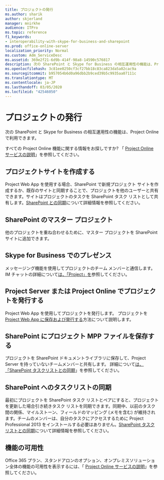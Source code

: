 ```yaml
---
title: プロジェクトの発行
ms.author: sharik
author: skjerland
manager: mnirkhe
audience: ITPro
ms.topic: reference
f1_keywords:
- interoperability-with-skype-for-business-and-sharepoint
ms.prod: office-online-server
localization_priority: Normal
ms.custom: Adm_ServiceDesc
ms.assetid: 369e2f21-6d9b-414f-98a8-14590c576817
description: 次の SharePoint と Skype for Business の相互運用性の機能は、Project Online で利用できます。
ms.openlocfilehash: 3c81ee0250cf3cf27bb18c83ca823da5a02cac9a
ms.sourcegitcommit: b957054b6d0a96dbb2b9ced39b5c9935aa07111c
ms.translationtype: MT
ms.contentlocale: ja-JP
ms.lasthandoff: 03/05/2020
ms.locfileid: "42546050"
---
```

# <a name="project-publishing"></a>プロジェクトの発行

次の SharePoint と Skype for Business の相互運用性の機能は、Project Online で利用できます。
  
すべての Project Online 機能に関する情報をお探しですか? 「 [Project Online サービスの説明](project-online-service-description.md)」を参照してください。
  
## <a name="create-a-project-site"></a>プロジェクトサイトを作成する

Project Web App を使用する場合、SharePoint で新規プロジェクト サイトを作成するか、既存のサイトと同期することで、プロジェクトを他のユーザーと共有できます。サイトはプロジェクトのタスクを SharePoint タスク リストとして共有します。[SharePoint との同期](https://go.microsoft.com/fwlink/p/?LinkId=271352)について詳細情報を参照してください。
  
## <a name="master-projects-on-sharepoint"></a>SharePoint のマスター プロジェクト

他のプロジェクトを重ね合わせるために、マスター プロジェクトを SharePoint サイトに追加できます。 
  
## <a name="presence-with-skype-for-business"></a>Skype for Business でのプレゼンス

メッセージング機能を使用してプロジェクトのチーム メンバーと通信します。 IM チャットの詳細について[は、「Project」を](https://go.microsoft.com/fwlink/p/?LinkId=271351)参照してください。
  
## <a name="publish-projects-on-project-server-or-project-online"></a>Project Server または Project Online でプロジェクトを発行する

Project Web App を使用してプロジェクトを発行します。 プロジェクトを[Project Web App に保存および発行する](https://go.microsoft.com/fwlink/p/?LinkId=271354)方法について説明します。
  
## <a name="save-a-project-mpp-file-on-sharepoint"></a>SharePoint にプロジェクト MPP ファイルを保存する

プロジェクトを SharePoint ドキュメントライブラリに保存して、Project Server を持っていないチームメンバーと共有します。 詳細について[は、「SharePoint タスクリストとの同期](https://go.microsoft.com/fwlink/p/?LinkId=271353)」を参照してください。
  
## <a name="task-list-sync-to-sharepoint"></a>SharePoint へのタスクリストの同期

最初にプロジェクトを SharePoint タスク リストとペアにすると、プロジェクトを更新した場合引き続きタスク リストを同期できます。同期中、以前のタスク間の関係、マイルストーン、フィールドのマッピング (メモを含む) が維持されます。チームのメンバーは、自分のタスクにアクセスするために Project Professional 2013 をインストールする必要はありません。[SharePoint タスク リストとの同期](https://go.microsoft.com/fwlink/p/?LinkId=271353)について詳細情報を参照してください。
  
## <a name="feature-availability"></a>機能の可用性

Office 365 プラン、スタンドアロンのオプション、オンプレミスソリューション全体の機能の可用性を表示するには、「 [Project Online サービスの説明](project-online-service-description.md)」を参照してください。
  


